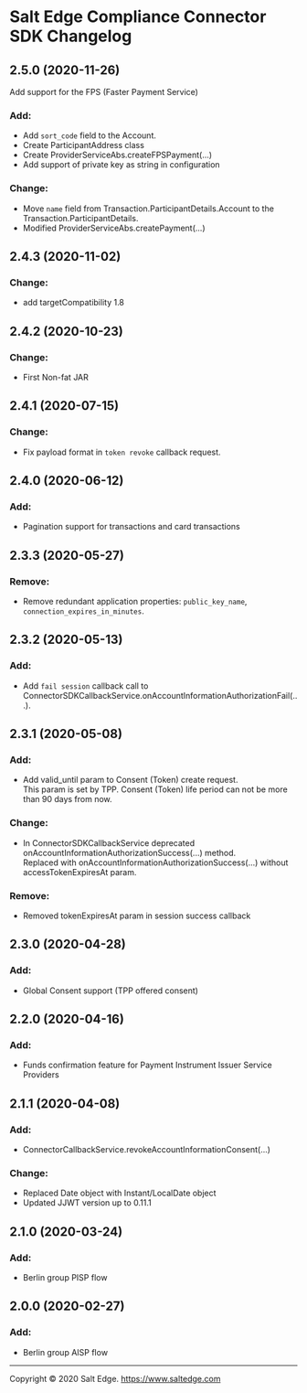 # Salt Edge Compliance Connector SDK Changelog

## 2.5.0 (2020-11-26)
Add support for the FPS (Faster Payment Service)  
### Add:  
- Add `sort_code` field to the Account.
- Create ParticipantAddress class
- Create ProviderServiceAbs.createFPSPayment(...)
- Add support of private key as string in configuration

### Change:  
- Move `name` field from Transaction.ParticipantDetails.Account to the Transaction.ParticipantDetails.
- Modified ProviderServiceAbs.createPayment(...)   
  
## 2.4.3 (2020-11-02)
### Change:  
- add targetCompatibility 1.8

## 2.4.2 (2020-10-23)
### Change:  
- First Non-fat JAR

## 2.4.1 (2020-07-15)
### Change:  
- Fix payload format in `token revoke` callback request.

## 2.4.0 (2020-06-12)
### Add:  
- Pagination support for transactions and card transactions

## 2.3.3 (2020-05-27)
### Remove:  
- Remove redundant application properties: `public_key_name`, `connection_expires_in_minutes`.
  
## 2.3.2 (2020-05-13)
### Add:  
- Add `fail session` callback call to ConnectorSDKCallbackService.onAccountInformationAuthorizationFail(...).  

## 2.3.1 (2020-05-08)
### Add:  
- Add valid_until param to Consent (Token) create request.   
  This param is set by TPP. Consent (Token) life period can not be more than 90 days from now.     
  
### Change:  
- In ConnectorSDKCallbackService deprecated onAccountInformationAuthorizationSuccess(...) method.  
  Replaced with onAccountInformationAuthorizationSuccess(...) without accessTokenExpiresAt param.
  
### Remove:
- Removed tokenExpiresAt param in session success callback  
  
## 2.3.0 (2020-04-28)
### Add:
- Global Consent support (TPP offered consent)

## 2.2.0 (2020-04-16)
### Add:
- Funds confirmation feature for Payment Instrument Issuer Service Providers

## 2.1.1 (2020-04-08)
### Add:
- ConnectorCallbackService.revokeAccountInformationConsent(...)

### Change:
- Replaced Date object with Instant/LocalDate object
- Updated JJWT version up to 0.11.1

## 2.1.0 (2020-03-24)
### Add:
- Berlin group PISP flow
  
## 2.0.0 (2020-02-27)
### Add:
- Berlin group AISP flow

---
Copyright © 2020 Salt Edge. https://www.saltedge.com